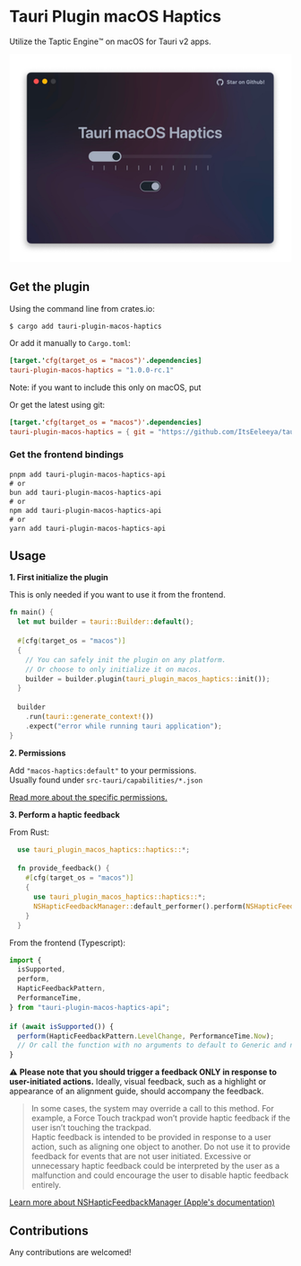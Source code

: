 # Tauri Plugin macOS Haptics

Utilize the Taptic Engine™️ on macOS for Tauri v2 apps.

<center>
  <img width=700 src="example/plugin-demo.png" alt="Screenshot of the example Tauri project using the plugin." />
</center>

## Get the plugin

Using the command line from crates.io:

```
$ cargo add tauri-plugin-macos-haptics
```

Or add it manually to `Cargo.toml`:

```toml
[target.'cfg(target_os = "macos")'.dependencies]
tauri-plugin-macos-haptics = "1.0.0-rc.1"
```

Note: if you want to include this only on macOS, put

Or get the latest using git:

```toml
[target.'cfg(target_os = "macos")'.dependencies]
tauri-plugin-macos-haptics = { git = "https://github.com/ItsEeleeya/tauri-plugin-macos-haptics/" }
```

### Get the frontend bindings

```
pnpm add tauri-plugin-macos-haptics-api
# or
bun add tauri-plugin-macos-haptics-api
# or
npm add tauri-plugin-macos-haptics-api
# or
yarn add tauri-plugin-macos-haptics-api
```

## Usage

**1. First initialize the plugin**

This is only needed if you want to use it from the frontend.

```rs
fn main() {
  let mut builder = tauri::Builder::default();

  #[cfg(target_os = "macos")]
  {
    // You can safely init the plugin on any platform.
    // Or choose to only initialize it on macos.
    builder = builder.plugin(tauri_plugin_macos_haptics::init());
  }

  builder
    .run(tauri::generate_context!())
    .expect("error while running tauri application");
}
```

**2. Permissions**

Add `"macos-haptics:default"` to your permissions.<br>
Usually found under `src-tauri/capabilities/*.json`

<a href="/permissions/autogenerated/reference.md">Read more about the specific permissions.</a>

**3. Perform a haptic feedback**

From Rust:

```rs
  use tauri_plugin_macos_haptics::haptics::*;

  fn provide_feedback() {
    #[cfg(target_os = "macos")]
    {
      use tauri_plugin_macos_haptics::haptics::*;
      NSHapticFeedbackManager::default_performer().perform(NSHapticFeedbackPattern::Generic, None).ok();
    }
  }
```

From the frontend (Typescript):

```ts
import {
  isSupported,
  perform,
  HapticFeedbackPattern,
  PerformanceTime,
} from "tauri-plugin-macos-haptics-api";

if (await isSupported()) {
  perform(HapticFeedbackPattern.LevelChange, PerformanceTime.Now);
  // Or call the function with no arguments to default to Generic and now.
}
```

⚠️ **Please note that you should trigger a feedback ONLY in response to user-initiated actions.**
Ideally, visual feedback, such as a highlight or appearance of an alignment guide, should accompany the feedback.

> In some cases, the system may override a call to this method. For example, a Force Touch trackpad won’t provide haptic feedback if the user isn’t touching the trackpad. <br>
> Haptic feedback is intended to be provided in response to a user action, such as aligning one object to another. Do not use it to provide feedback for events that are not user initiated. Excessive or unnecessary haptic feedback could be interpreted by the user as a malfunction and could encourage the user to disable haptic feedback entirely.

[Learn more about NSHapticFeedbackManager (Apple's documentation)](https://developer.apple.com/documentation/appkit/nshapticfeedbackmanager)

## Contributions

Any contributions are welcomed!
